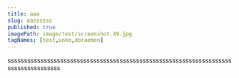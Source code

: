```yaml
---
title: aaa
slug: aassssss
published: true
imagePath: image/test/screenshot.49.jpg
tagNames: [test,unko,doraemon]
---
```

ssssssssssssssssssssssssssssssssssssssssssssssssssssssssssssssssssssssssssssssssssss